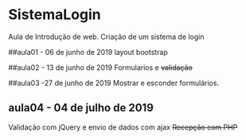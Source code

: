 # SistemaLogin
Aula de Introdução de web. Criação de um sistema de login

##aula01 - 06 de junho de 2019
layout bootstrap

##aula02 - 13 de junho de 2019
Formularios e ~~validação~~

##aula03 -27 de junho de 2019
Mostrar e esconder formulários.

## aula04 - 04 de julho de 2019
Validação com jQuery e envio de dados com ajax ~~Recepção com PHP~~
